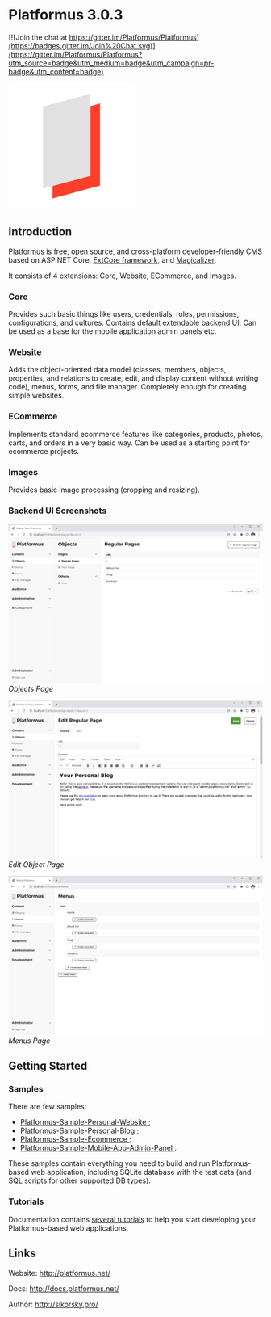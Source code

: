# Platformus 3.0.3

[![Join the chat at https://gitter.im/Platformus/Platformus](https://badges.gitter.im/Join%20Chat.svg)](https://gitter.im/Platformus/Platformus?utm_source=badge&utm_medium=badge&utm_campaign=pr-badge&utm_content=badge)

![Platformus logotype](platformus_github_icon.png)

## Introduction

[Platformus](https://github.com/Platformus/Platformus) is free, open source, and cross-platform developer-friendly CMS
based on ASP.NET Core, [ExtCore framework](https://github.com/ExtCore/ExtCore),
and [Magicalizer](https://github.com/Magicalizer/Magicalizer).

It consists of 4 extensions: Core, Website, ECommerce, and Images.

### Core

Provides such basic things like users, credentials, roles, permissions, configurations, and cultures.
Contains default extendable backend UI. Can be used as a base for the mobile application admin panels etc.

### Website

Adds the object-oriented data model (classes, members, objects, properties, and relations to create, edit,
and display content without writing code), menus, forms, and file manager. Completely enough for creating simple websites.

### ECommerce

Implements standard ecommerce features like categories, products, photos, carts, and orders in a very basic way.
Can be used as a starting point for ecommerce projects.

### Images

Provides basic image processing (cropping and resizing).

### Backend UI Screenshots

![Objects Page](objects_page.png)
*Objects Page*

![Edit Object Page](edit_object_page.png)
*Edit Object Page*

![Menus Page](menus_page.png)
*Menus Page*

## Getting Started

### Samples

There are few samples:

* [Platformus-Sample-Personal-Website ](https://github.com/Platformus/Platformus-Sample-Personal-Website );
* [Platformus-Sample-Personal-Blog ](https://github.com/Platformus/Platformus-Sample-Personal-Blog );
* [Platformus-Sample-Ecommerce ](https://github.com/Platformus/Platformus-Sample-Ecommerce );
* [Platformus-Sample-Mobile-App-Admin-Panel ](https://github.com/Platformus/Platformus-Sample-Mobile-App-Admin-Panel ).

These samples contain everything you need to build and run Platformus-based web application, including SQLite
database with the test data (and SQL scripts for other supported DB types).

### Tutorials

Documentation contains [several tutorials](http://docs.platformus.net/en/latest/getting_started/index.html)
to help you start developing your Platformus-based web applications.

## Links

Website: http://platformus.net/

Docs: http://docs.platformus.net/

Author: http://sikorsky.pro/
